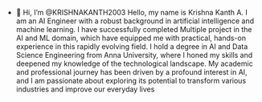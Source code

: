 - 👋 Hi, I’m @KRISHNAKANTH2003
Hello, my name is Krishna Kanth A.
I am an AI Engineer with a robust background in artificial intelligence and machine learning.
I have successfully completed Multiple project in the AI and ML domain, which have equipped me with practical, hands-on experience in this rapidly evolving field.
I hold a degree in AI and Data Science Engineering from Anna University, where I honed my skills and deepened my knowledge of the technological landscape.
My academic and professional journey has been driven by a profound interest in AI, and I am passionate about exploring its potential to transform various industries and improve our everyday lives
